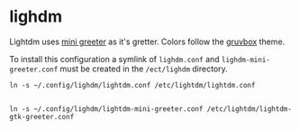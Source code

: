 # lighdm

Lightdm uses [mini greeter](https://github.com/prikhi/lightdm-mini-greeter) as it's gretter. Colors follow the [gruvbox](https://github.com/morhetz/gruvbox) theme. 

To install this configuration a symlink of `lighdm.conf` and `lighdm-mini-greeter.conf` must be created in the `/ect/lighdm` directory.


    ln -s ~/.config/lighdm/lightdm.conf /etc/lightdm/lightdm.conf


    ln -s ~/.config/lighdm/lightdm-mini-greeter.conf /etc/lightdm/lightdm-gtk-greeter.conf



